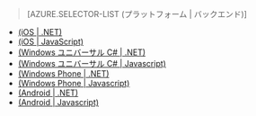 > [AZURE.SELECTOR-LIST (プラットフォーム | バックエンド)]
- [(iOS | .NET)](/documentation/articles/mobile-services-dotnet-backend-ios-get-started-push/)
- [(iOS | JavaScript)](/documentation/articles/mobile-services-javascript-backend-ios-get-started-push/)
- [(Windows ユニバーサル C# | .NET)](/documentation/articles/mobile-services-dotnet-backend-windows-universal-dotnet-get-started-push/)
- [(Windows ユニバーサル C# | Javascript)](/documentation/articles/mobile-services-javascript-backend-windows-universal-dotnet-get-started-push/)
- [(Windows Phone | .NET)](/documentation/articles/mobile-services-dotnet-backend-windows-phone-get-started-push/)
- [(Windows Phone | Javascript)](/documentation/articles/mobile-services-javascript-backend-windows-phone-get-started-push/)
- [(Android | .NET)](/documentation/articles/mobile-services-dotnet-backend-android-get-started-push/)
- [(Android | Javascript)](/documentation/articles/mobile-services-javascript-backend-android-get-started-push/)

<!--HONumber=47-->
